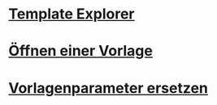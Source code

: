 # [Template Explorer](template-explorer.md)
# [Öffnen einer Vorlage](open-a-template.md)
# [Vorlagenparameter ersetzen](replace-template-parameters.md)
